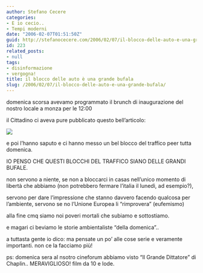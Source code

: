 ```yaml
---
author: Stefano Cecere
categories:
- E io cecio..
- Tempi moderni
date: "2006-02-07T01:51:50Z"
guid: http://stefanocecere.com/2006/02/07/il-blocco-delle-auto-e-una-grande-bufala/
id: 223
related_posts:
- null
tags:
- disinformazione
- vergogna!
title: il blocco delle auto è una grande bufala
slug: /2006/02/07/il-blocco-delle-auto-e-una-grande-bufala/
---
```


domenica scorsa avevamo programmato il brunch di inaugurazione del nostro locale a monza per le 12:00
  
il Cittadino ci aveva pure pubblicato questo bell&#8217;articolo:
  
![](/wp-content/20060202_ilcittadino_articolo_centro.jpg)

e poi l&#8217;hanno saputo e ci hanno messo un bel blocco del traffico peer tutta domenica.

IO PENSO CHE QUESTI BLOCCHI DEL TRAFFICO SIANO DELLE GRANDI BUFALE.
  
non servono a niente, se non a bloccarci in casas nell&#8217;unico momento di libertà che abbiamo (non potrebbero fermare l&#8217;italia il lunedì, ad esempio?),
  
servono per dare l&#8217;impressione che stanno davvero facendo qualcosa per l&#8217;ambiente, servono se no l&#8217;Unione Europea li &#8220;rimprovera&#8221; (eufemismo)

alla fine cmq siamo noi poveri mortali che subiamo e sottostiamo.
  
e magari ci beviamo le storie ambientaliste &#8220;della domenica&#8221;..
  
a tuttasta gente io dico: ma pensate un po&#8217; alle cose serie e veramente importanti. non ce la facciamo più!

ps: domenica sera al nsotro cineforum abbiamo visto &#8220;Il Grande Dittatore&#8221; di Chaplin.. MERAVIGLIOSO! film da 10 e lode.